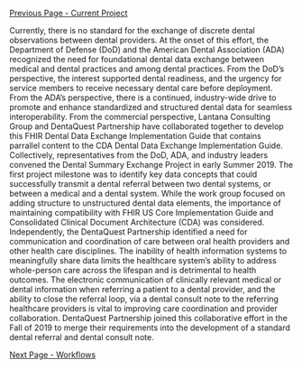 [Previous Page - Current Project](current_project.html)

Currently, there is no standard for the exchange of discrete dental observations between dental providers. At the onset of this effort, the Department of Defense (DoD) and the American Dental Association (ADA) recognized the need for foundational dental data exchange between medical and dental practices and among dental practices. From the DoD’s perspective, the interest supported dental readiness, and the urgency for service members to receive necessary dental care before deployment. From the ADA’s perspective, there is a continued, industry-wide drive to promote and enhance standardized and structured dental data for seamless interoperability.  From the commercial perspective, Lantana Consulting Group and DentaQuest Partnership have collaborated together to develop this FHIR Dental Data Exchange Implementation Guide that contains parrallel content to the CDA Dental Data Exchange Implementation Guide.
Collectively, representatives from the DoD, ADA, and industry leaders convened the Dental Summary Exchange Project in early Summer 2019. The first project milestone was to identify key data concepts that could successfully transmit a dental referral between two dental systems, or between a medical and a dental system. While the work group focused on adding structure to unstructured dental data elements, the importance of maintaining compatibility with FHIR US Core Implementation Guide and Consolidated Clinical Document Architecture (CDA) was considered.
Independently, the DentaQuest Partnership identified a need for communication and coordination of care between oral health providers and other health care disciplines. The inability of health information systems to meaningfully share data limits the healthcare system’s ability to address whole-person care across the lifespan and is detrimental to health outcomes. The electronic communication of clinically relevant medical or dental information when referring a patient to a dental provider, and the ability to close the referral loop, via a dental consult note to the referring healthcare providers is vital to improving care coordination and provider collaboration. DentaQuest Partnership joined this collaborative effort in the Fall of 2019 to merge their requirements into the development of a standard dental referral and dental consult note.  


[Next Page - Workflows](workflows.html)